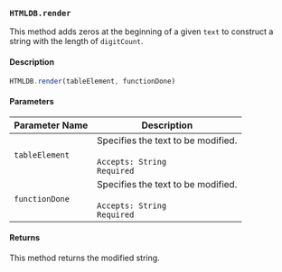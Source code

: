 ### `HTMLDB.render`

This method adds zeros at the beginning of a given `text` to construct a string with the length of `digitCount`.

#### Description

```javascript
HTMLDB.render(tableElement, functionDone)
```

#### Parameters

| Parameter Name             | Description                               |
| -------------------------- | ----------------------------------------- |
| `tableElement` | Specifies the text to be modified.<br><br>`Accepts: String`<br>`Required` |
| `functionDone` | Specifies the text to be modified.<br><br>`Accepts: String`<br>`Required` |

#### Returns

This method returns the modified string.